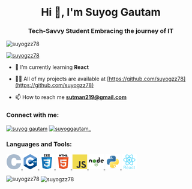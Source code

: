 <h1 align="center">Hi 👋, I'm Suyog Gautam</h1>
<h3 align="center">Tech-Savvy Student Embracing the journey of IT</h3>

<p align="left"> <img src="https://komarev.com/ghpvc/?username=suyogzz78&label=Profile%20views&color=0e75b6&style=flat" alt="suyogzz78" /> </p>

<p align="left"> <a href="https://github.com/ryo-ma/github-profile-trophy"><img src="https://github-profile-trophy.vercel.app/?username=suyogzz78" alt="suyogzz78" /></a> </p>

- 🌱 I’m currently learning **React**

- 👨‍💻 All of my projects are available at [https://github.com/suyogzz78](https://github.com/suyogzz78)

- 📫 How to reach me **sutman219@gmail.com**

<h3 align="left">Connect with me:</h3>
<p align="left">
<a href="https://fb.com/suyog gautam" target="blank"><img align="center" src="https://raw.githubusercontent.com/rahuldkjain/github-profile-readme-generator/master/src/images/icons/Social/facebook.svg" alt="suyog gautam" height="30" width="40" /></a>
<a href="https://instagram.com/suyoggautam_" target="blank"><img align="center" src="https://raw.githubusercontent.com/rahuldkjain/github-profile-readme-generator/master/src/images/icons/Social/instagram.svg" alt="suyoggautam_" height="30" width="40" /></a>
</p>

<h3 align="left">Languages and Tools:</h3>
<p align="left"> <a href="https://www.cprogramming.com/" target="_blank" rel="noreferrer"> <img src="https://raw.githubusercontent.com/devicons/devicon/master/icons/c/c-original.svg" alt="c" width="40" height="40"/> </a> <a href="https://www.w3schools.com/cpp/" target="_blank" rel="noreferrer"> <img src="https://raw.githubusercontent.com/devicons/devicon/master/icons/cplusplus/cplusplus-original.svg" alt="cplusplus" width="40" height="40"/> </a> <a href="https://www.w3schools.com/css/" target="_blank" rel="noreferrer"> <img src="https://raw.githubusercontent.com/devicons/devicon/master/icons/css3/css3-original-wordmark.svg" alt="css3" width="40" height="40"/> </a> <a href="https://www.w3.org/html/" target="_blank" rel="noreferrer"> <img src="https://raw.githubusercontent.com/devicons/devicon/master/icons/html5/html5-original-wordmark.svg" alt="html5" width="40" height="40"/> </a> <a href="https://developer.mozilla.org/en-US/docs/Web/JavaScript" target="_blank" rel="noreferrer"> <img src="https://raw.githubusercontent.com/devicons/devicon/master/icons/javascript/javascript-original.svg" alt="javascript" width="40" height="40"/> </a> <a href="https://nodejs.org" target="_blank" rel="noreferrer"> <img src="https://raw.githubusercontent.com/devicons/devicon/master/icons/nodejs/nodejs-original-wordmark.svg" alt="nodejs" width="40" height="40"/> </a> <a href="https://www.python.org" target="_blank" rel="noreferrer"> <img src="https://raw.githubusercontent.com/devicons/devicon/master/icons/python/python-original.svg" alt="python" width="40" height="40"/> </a> <a href="https://reactjs.org/" target="_blank" rel="noreferrer"> <img src="https://raw.githubusercontent.com/devicons/devicon/master/icons/react/react-original-wordmark.svg" alt="react" width="40" height="40"/> </a> </p>

<p><img align="left" src="https://github-readme-stats.vercel.app/api/top-langs?username=suyogzz78&show_icons=true&locale=en&layout=compact" alt="suyogzz78" /></p>

<p>&nbsp;<img align="center" src="https://github-readme-stats.vercel.app/api?username=suyogzz78&show_icons=true&locale=en" alt="suyogzz78" /></p>

